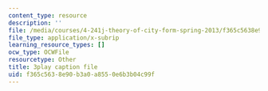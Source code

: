 ```yaml
---
content_type: resource
description: ''
file: /media/courses/4-241j-theory-of-city-form-spring-2013/f365c5638e90b3a0a8550e6b3b04c99f_oBKDFgLoR9o.srt
file_type: application/x-subrip
learning_resource_types: []
ocw_type: OCWFile
resourcetype: Other
title: 3play caption file
uid: f365c563-8e90-b3a0-a855-0e6b3b04c99f
---
```

